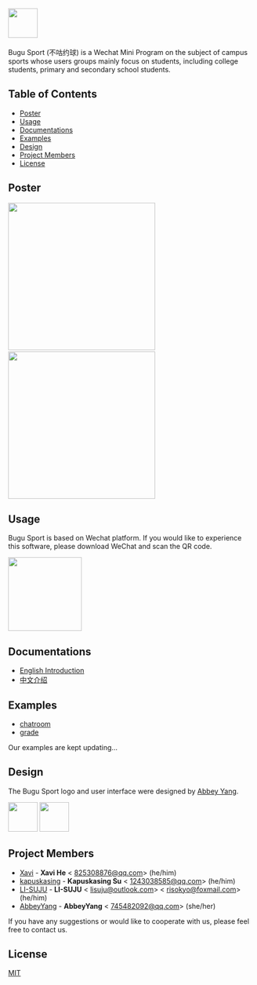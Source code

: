 # <img src='https://github.com/HeXavi8/Bugu-Sport/blob/main/images/title1.png' height='60'/></br>

Bugu Sport (不咕约球) is a Wechat Mini Program on the subject of campus sports whose users groups mainly focus on students, including college students, primary and secondary school students.

## Table of Contents
* [Poster](#Poster)
* [Usage](#Usage)
* [Documentations](#Documentations)
* [Examples](#Examples)
* [Design](#Design)
* [Project Members](#Project_Members)
* [License](#License)

## Poster <a name="Poster"></a>

<img src="https://github.com/HeXavi8/Bugu-Sport/blob/main/images/intro2.jpg" width = "300"  />&emsp; <img src="https://github.com/HeXavi8/Bugu-Sport/blob/main/images/intro1.jpg" width = "300"  />
## Usage <a name="Usage"></a>

Bugu Sport is based on Wechat platform. If you would like to experience this software, please download WeChat and scan the QR code.

<img src="https://github.com/HeXavi8/Bugu-Sport/blob/main/QRcode.JPG" width = "150" height = "150" />

## Documentations <a name="Documentations"></a>

- [English Introduction](https://github.com/HeXavi8/Bugu-Sport/tree/main/English_introduction)
- [中文介绍](https://github.com/HeXavi8/Bugu-Sport/tree/main/中文介绍)

## Examples <a name="Examples"></a>

- [chatroom](https://github.com/HeXavi8/Bugu-Sport/tree/main/examples/chatroom)
- [grade](https://github.com/HeXavi8/Bugu-Sport/tree/main/examples/grade)

Our examples are kept updating...

## Design <a name="Design"></a>

The Bugu Sport logo and user interface were designed by [Abbey Yang](https://github.com/AbbeyYang).  

<img src="https://github.com/HeXavi8/Bugu-Sport/blob/main/images/title2.png" height = "60"  /> <img src="https://github.com/HeXavi8/Bugu-Sport/blob/main/images/title4.png" height = "60"/>


## Project Members <a name="Project_Members"></a>

- [Xavi](https://github.com/HeXavi8) - **Xavi He** &lt; 825308876@qq.com&gt; (he/him)
- [kapuskasing](https://github.com/kapuskasing) - **Kapuskasing Su** &lt; 1243038585@qq.com&gt; (he/him)
- [LI-SUJU](https://github.com/LI-SUJU) - **LI-SUJU** &lt; lisuju@outlook.com&gt; &lt; risokyo@foxmail.com&gt; (he/him)
- [AbbeyYang](https://github.com/AbbeyYang) - **AbbeyYang** &lt; 745482092@qq.com&gt; (she/her)

If you have any suggestions or would like to cooperate with us, please feel free to contact us. </br>

## License <a name="License"></a>

[MIT](https://github.com/HeXavi8/Bugu-Sport/blob/main/LICENSE)
